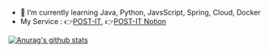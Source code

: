 
- 🌱 I’m currently learning Java, Python, JavsScript, Spring, Cloud, Docker
- My Service : 👉[POST-IT](https://post-it.site), 👉[POST-IT Notion](https://www.notion.so/POST-IT-156636b1c0ec4d8fabeeb4fd1470fb6a) 

[![Anurag's github stats](https://github-readme-stats.vercel.app/api?username=HanJaehee)](https://github.com/HanJaehee)

<!--
**HanJaehee/HanJaehee** is a ✨ _special_ ✨ repository because its `README.md` (this file) appears on your GitHub profile.

Here are some ideas to get you started:

- 🔭 I’m currently working on ...
- 🌱 I’m currently learning ...
- 👯 I’m looking to collaborate on ...
- 🤔 I’m looking for help with ...
- 💬 Ask me about ...
- 📫 How to reach me: ...
- 😄 Pronouns: ...
- ⚡ Fun fact: ...
-->
